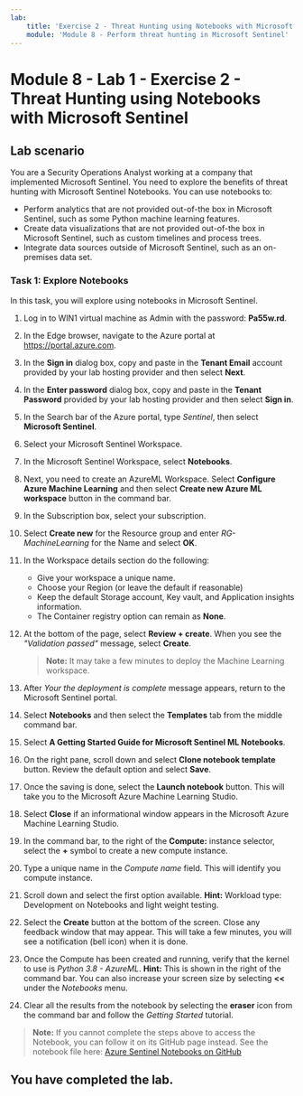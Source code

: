 ```yaml
---
lab:
    title: 'Exercise 2 - Threat Hunting using Notebooks with Microsoft Sentinel'
    module: 'Module 8 - Perform threat hunting in Microsoft Sentinel'
---
```


# Module 8 - Lab 1 - Exercise 2 - Threat Hunting using Notebooks with Microsoft Sentinel

## Lab scenario

You are a Security Operations Analyst working at a company that implemented Microsoft Sentinel. You need to explore the benefits of threat hunting with Microsoft Sentinel Notebooks. You can use notebooks to:
- Perform analytics that are not provided out-of-the box in Microsoft Sentinel, such as some Python machine learning features.
- Create data visualizations that are not provided out-of-the box in Microsoft Sentinel, such as custom timelines and process trees.
- Integrate data sources outside of Microsoft Sentinel, such as an on-premises data set.


### Task 1: Explore Notebooks

In this task, you will explore using notebooks in Microsoft Sentinel.

1. Log in to WIN1 virtual machine as Admin with the password: **Pa55w.rd**.  

1. In the Edge browser, navigate to the Azure portal at https://portal.azure.com.

1. In the **Sign in** dialog box, copy and paste in the **Tenant Email** account provided by your lab hosting provider and then select **Next**.

1. In the **Enter password** dialog box, copy and paste in the **Tenant Password** provided by your lab hosting provider and then select **Sign in**.

1. In the Search bar of the Azure portal, type *Sentinel*, then select **Microsoft Sentinel**.

1. Select your Microsoft Sentinel Workspace.

1. In the Microsoft Sentinel Workspace, select **Notebooks**.

1. Next, you need to create an AzureML Workspace. Select **Configure Azure Machine Learning** and then select **Create new Azure ML workspace** button in the command bar.

1. In the Subscription box, select your subscription.

1. Select **Create new** for the Resource group and enter *RG-MachineLearning* for the Name and select **OK**. 

1. In the Workspace details section do the following:

    - Give your workspace a unique name.
    - Choose your Region (or leave the default if reasonable)
    - Keep the default Storage account, Key vault, and Application insights information.
    - The Container registry option can remain as **None**.

1. At the bottom of the page, select **Review + create**. When you see the *"Validation passed"* message, select **Create**. 

    >**Note:** It may take a few minutes to deploy the Machine Learning workspace.

1. After *Your the deployment is complete* message appears, return to the Microsoft Sentinel portal.

1. Select **Notebooks** and then select the **Templates** tab from the middle command bar. 

1. Select **A Getting Started Guide for Microsoft Sentinel ML Notebooks**. 

1. On the right pane, scroll down and select **Clone notebook template** button. Review the default option and select **Save**.

1. Once the saving is done, select the **Launch notebook** button. This will take you to the Microsoft Azure Machine Learning Studio.

1. Select **Close** if an informational window appears in the Microsoft Azure Machine Learning Studio.

1. In the command bar, to the right of the **Compute:** instance selector, select the **+** symbol to create a new compute instance.

1. Type a unique name in the *Compute name* field. This will identify you compute instance.

1. Scroll down and select the first option available. **Hint:** Workload type: Development on Notebooks and light weight testing.

1. Select the **Create** button at the bottom of the screen. Close any feedback window that may appear. This will take a few minutes, you will see a notification (bell icon) when it is done.

1. Once the Compute has been created and running, verify that the kernel to use is *Python 3.8 - AzureML*. **Hint:** This is shown in the right of the command bar. You can also increase your screen size by selecting **<<** under the *Notebooks* menu.

1. Clear all the results from the notebook by selecting the **eraser** icon from the command bar and follow the *Getting Started* tutorial.

>**Note:** If you cannot complete the steps above to access the Notebook, you can follow it on its GitHub page instead. See the notebook file here: [Azure Sentinel Notebooks on GitHub](https://github.com/Azure/Azure-Sentinel-Notebooks/blob/8122bca32387d60a8ee9c058ead9d3ab8f4d61e6/A%20Getting%20Started%20Guide%20For%20Azure%20Sentinel%20ML%20Notebooks.ipynb) 

## You have completed the lab.
